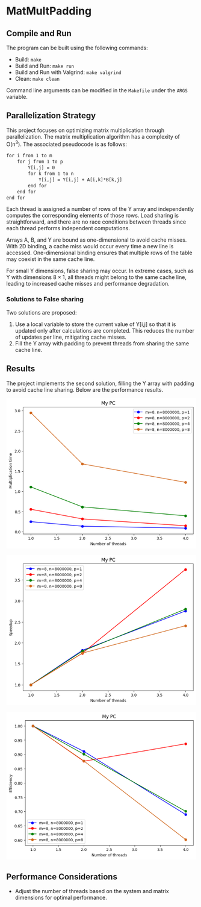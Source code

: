 # MatMultPadding

## Compile and Run

The program can be built using the following commands:

- Build: `make`
- Build and Run: `make run`
- Build and Run with Valgrind: `make valgrind`
- Clean: `make clean`

Command line arguments can be modified in the `Makefile` under the `ARGS` variable.

## Parallelization Strategy

This project focuses on optimizing matrix multiplication through parallelization. The matrix multiplication algorithm has a complexity of O(n<sup>3</sup>). The associated pseudocode is as follows:


```plaintext
for i from 1 to m
    for j from 1 to p
        Y[i,j] = 0
        for k from 1 to n
            Y[i,j] = Y[i,j] + A[i,k]*B[k,j]
        end for
    end for
end for
```

Each thread is assigned a number of rows of the Y array and independently computes the corresponding elements of those rows. Load sharing is straightforward, and there are no race conditions between threads since each thread performs independent computations.

Arrays A, B, and Y are bound as one-dimensional to avoid cache misses. With 2D binding, a cache miss would occur every time a new line is accessed. One-dimensional binding ensures that multiple rows of the table may coexist in the same cache line.

For small Y dimensions, false sharing may occur. In extreme cases, such as Y with dimensions $8 \times 1$, all threads might belong to the same cache line, leading to increased cache misses and performance degradation.

### Solutions to False sharing

Two solutions are proposed:

1. Use a local variable to store the current value of Y[i,j] so that it is updated only after calculations are completed. This reduces the number of updates per line, mitigating cache misses.
2. Fill the Y array with padding to prevent threads from sharing the same cache line.

## Results

The project implements the second solution, filling the Y array with padding to avoid cache line sharing. Below are the performance results.

![Time](images/time.png)

![Speedup](images/speedup.png)

![Efficency](images/efficency.png)

## Performance Considerations

- Adjust the number of threads based on the system and matrix dimensions for optimal performance.